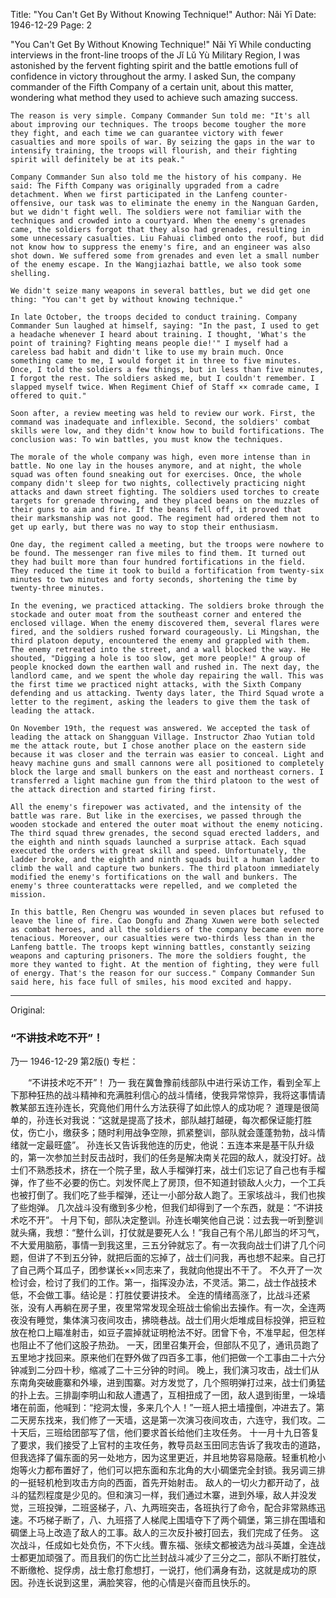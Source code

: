 Title: "You Can't Get By Without Knowing Technique!"
Author: Nǎi Yī
Date: 1946-12-29
Page: 2

"You Can't Get By Without Knowing Technique!"
    Nǎi Yī
    While conducting interviews in the front-line troops of the Jǐ Lǔ Yù Military Region, I was astonished by the fervent fighting spirit and the battle emotions full of confidence in victory throughout the army. I asked Sun, the company commander of the Fifth Company of a certain unit, about this matter, wondering what method they used to achieve such amazing success.

    The reason is very simple. Company Commander Sun told me: "It's all about improving our techniques. The troops become tougher the more they fight, and each time we can guarantee victory with fewer casualties and more spoils of war. By seizing the gaps in the war to intensify training, the troops will flourish, and their fighting spirit will definitely be at its peak."

    Company Commander Sun also told me the history of his company. He said: The Fifth Company was originally upgraded from a cadre detachment. When we first participated in the Lanfeng counter-offensive, our task was to eliminate the enemy in the Nanguan Garden, but we didn't fight well. The soldiers were not familiar with the techniques and crowded into a courtyard. When the enemy's grenades came, the soldiers forgot that they also had grenades, resulting in some unnecessary casualties. Liu Fahuai climbed onto the roof, but did not know how to suppress the enemy's fire, and an engineer was also shot down. We suffered some from grenades and even let a small number of the enemy escape. In the Wangjiazhai battle, we also took some shelling.

    We didn't seize many weapons in several battles, but we did get one thing: "You can't get by without knowing technique."

    In late October, the troops decided to conduct training. Company Commander Sun laughed at himself, saying: "In the past, I used to get a headache whenever I heard about training. I thought, 'What's the point of training? Fighting means people die!'" I myself had a careless bad habit and didn't like to use my brain much. Once something came to me, I would forget it in three to five minutes. Once, I told the soldiers a few things, but in less than five minutes, I forgot the rest. The soldiers asked me, but I couldn't remember. I slapped myself twice. When Regiment Chief of Staff ×× comrade came, I offered to quit."

    Soon after, a review meeting was held to review our work. First, the command was inadequate and inflexible. Second, the soldiers' combat skills were low, and they didn't know how to build fortifications. The conclusion was: To win battles, you must know the techniques.

    The morale of the whole company was high, even more intense than in battle. No one lay in the houses anymore, and at night, the whole squad was often found sneaking out for exercises. Once, the whole company didn't sleep for two nights, collectively practicing night attacks and dawn street fighting. The soldiers used torches to create targets for grenade throwing, and they placed beans on the muzzles of their guns to aim and fire. If the beans fell off, it proved that their marksmanship was not good. The regiment had ordered them not to get up early, but there was no way to stop their enthusiasm.

    One day, the regiment called a meeting, but the troops were nowhere to be found. The messenger ran five miles to find them. It turned out they had built more than four hundred fortifications in the field. They reduced the time it took to build a fortification from twenty-six minutes to two minutes and forty seconds, shortening the time by twenty-three minutes.

    In the evening, we practiced attacking. The soldiers broke through the stockade and outer moat from the southeast corner and entered the enclosed village. When the enemy discovered them, several flares were fired, and the soldiers rushed forward courageously. Li Mingshan, the third platoon deputy, encountered the enemy and grappled with them. The enemy retreated into the street, and a wall blocked the way. He shouted, "Digging a hole is too slow, get more people!" A group of people knocked down the earthen wall and rushed in. The next day, the landlord came, and we spent the whole day repairing the wall. This was the first time we practiced night attacks, with the Sixth Company defending and us attacking. Twenty days later, the Third Squad wrote a letter to the regiment, asking the leaders to give them the task of leading the attack.

    On November 19th, the request was answered. We accepted the task of leading the attack on Shangguan Village. Instructor Zhao Yutian told me the attack route, but I chose another place on the eastern side because it was closer and the terrain was easier to conceal. Light and heavy machine guns and small cannons were all positioned to completely block the large and small bunkers on the east and northeast corners. I transferred a light machine gun from the third platoon to the west of the attack direction and started firing first.

    All the enemy's firepower was activated, and the intensity of the battle was rare. But like in the exercises, we passed through the wooden stockade and entered the outer moat without the enemy noticing. The third squad threw grenades, the second squad erected ladders, and the eighth and ninth squads launched a surprise attack. Each squad executed the orders with great skill and speed. Unfortunately, the ladder broke, and the eighth and ninth squads built a human ladder to climb the wall and capture two bunkers. The third platoon immediately modified the enemy's fortifications on the wall and bunkers. The enemy's three counterattacks were repelled, and we completed the mission.

    In this battle, Ren Chengru was wounded in seven places but refused to leave the line of fire. Cao Dongfu and Zhang Xuwen were both selected as combat heroes, and all the soldiers of the company became even more tenacious. Moreover, our casualties were two-thirds less than in the Lanfeng battle. The troops kept winning battles, constantly seizing weapons and capturing prisoners. The more the soldiers fought, the more they wanted to fight. At the mention of fighting, they were full of energy. That's the reason for our success." Company Commander Sun said here, his face full of smiles, his mood excited and happy.



<hr /> 

Original: 


### “不讲技术吃不开”！
乃一
1946-12-29
第2版()
专栏：

　　“不讲技术吃不开”！
    乃一
    我在冀鲁豫前线部队中进行采访工作，看到全军上下那种狂热的战斗精神和充满胜利信心的战斗情绪，使我异常惊异，我将这事情请教某部五连孙连长，究竟他们用什么方法获得了如此惊人的成功呢？
    道理是很简单的，孙连长对我说：“这就是提高了技术，部队越打越硬，每次都保证能打胜仗，伤亡小，缴获多；随时利用战争空隙，抓紧整训，部队就会蓬蓬勃勃，战斗情绪就一定最旺盛”。
    孙连长又告诉我他连的历史，他说：五连本来是基干队升级的，第一次参加兰封反击战时，我们的任务是解决南关花园的敌人，就没打好。战士们不熟悉技术，挤在一个院子里，敌人手榴弹打来，战士们忘记了自己也有手榴弹，作了些不必要的伤亡。刘发怀爬上了房顶，但不知道封锁敌人火力，一个工兵也被打倒了。我们吃了些手榴弹，还让一小部分敌人跑了。王家垓战斗，我们也挨了些炮弹。
    几次战斗没有缴到多少枪，但我们却得到了一个东西，就是：“不讲技术吃不开”。
    十月下旬，部队决定整训。孙连长嘲笑他自己说：过去我一听到整训就头痛，我想：“整什么训，打仗就是要死人么！”我自己有个吊儿郎当的坏习气，不大爱用脑筋，事情一到我这里，三五分钟就忘了。有一次我向战士们讲了几个问题，但讲了不到五分钟，就把后面的忘掉了，战士们问我，再也想不起来。自己打了自己两个耳瓜子，团参谋长××同志来了，我就向他提出不干了。
    不久开了一次检讨会，检讨了我们的工作。第一，指挥没办法，不灵活。第二，战士作战技术低，不会做工事。结论是：打胜仗要讲技术。
    全连的情绪高涨了，比战斗还紧张，没有人再躺在房子里，夜里常常发现全班战士偷偷出去操作。有一次，全连两夜没有睡觉，集体演习夜间攻击，拂晓巷战。战士们用火炬堆成目标投弹，把豆粒放在枪口上瞄准射击，如豆子震掉就证明枪法不好。团曾下令，不准早起，但怎样也阻止不了他们这股子热劲。
    一天，团里召集开会，但部队不见了，通讯员跑了五里地才找回来。原来他们在野外做了四百多工事，他们把做一个工事由二十六分钟减到二分四十秒，缩减了二十三分钟的时间。
    晚上，我们演习攻击，战士们从东南角突破鹿寨和外壕，进到围寨。对方发觉了，几个照明弹打过来，战士们勇猛的扑上去。三排副李明山和敌人遭遇了，互相扭成了一团，敌人退到街里，一垛墙堵在前面，他喊到：“挖洞太慢，多来几个人！”一班人把土墙撞倒，冲进去了。第二天房东找来，我们修了一天墙，这是第一次演习夜间攻击，六连守，我们攻。二十天后，三班给团部写了信，他们要求首长给他们主攻任务。
    十一月十九日答复了要求，我们接受了上官村的主攻任务，教导员赵玉田同志告诉了我攻击的道路，但我选择了偏东面的另一处地方，因为这里更近，并且地势容易隐蔽。轻重机枪小炮等火力都布置好了，他们可以把东面和东北角的大小碉堡完全封锁。我另调三排的一挺轻机枪到攻击方向的西面，首先开始射击。
    敌人的一切火力都开动了，战斗的猛烈程度是少见的。但和演习一样，我们通过木寨，进到外壕，敌人并没发觉，三班投弹，二班竖梯子，八、九两班突击，各班执行了命令，配合非常熟练迅速。不巧梯子断了，八、九班搭了人梯爬上围墙夺下了两个碉堡，第三排在围墙和碉堡上马上改造了敌人的工事。敌人的三次反扑被打回去，我们完成了任务。
    这次战斗，任成如七处负伤，不下火线。曹东福、张续文都被选为战斗英雄，全连战士都更加顽强了。而且我们的伤亡比兰封战斗减少了三分之二，部队不断打胜仗，不断缴枪、捉俘虏，战士愈打愈想打，一说打，他们满身有劲，这就是成功的原因。孙连长说到这里，满脸笑容，他的心情是兴奋而且快乐的。
